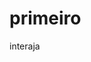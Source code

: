 # primeiro
<!DOCTYPE html>
<html lang="en">
   <div id="ab"></div>
<head>
   <meta charset="UTF-8">
   <meta http-equiv="X-UA-Compatible" content="IE=edge">
   <meta name="viewport" content="width=device-width, initial-scale=1.0">
   <style type="text/css">

      div#ab {

          width: 200px;height: 200px;color: rgb(214, 226, 43);background: rgb(33, 33, 36);
     line-height: 200px;text-align: center;
      }
   </style>
   <title>Document</title>
</head>
<body>
  <div id ="ab"onclick="clicar()" onmouseenter="voltar()"onmouseout="sair()"> interaja</div> 
  <script>
   var ab= window.document.getElementById("ab")
 function clicar(){
 
  ab.innerText="entrou"
 }
 function voltar(){

ab.innerText="saiu"
 }
 function sair(){

   ab.innerText="sair"
 }

  </script>
</body>
</html>
